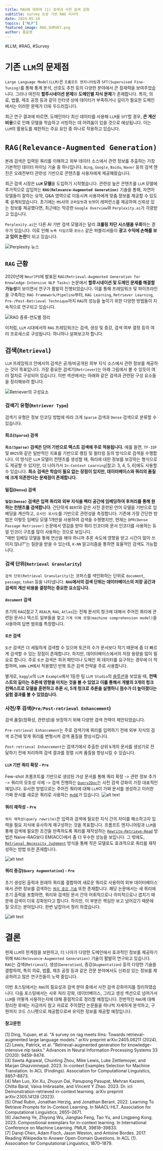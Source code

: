 ```yaml
---
title: RAG에 대하여 (1) 검색과 사전 검색 강화
subtitle: survey 논문 기반 RAG 리서치
date: 2024-05-10
topics: ["NLP"]
featured_image: RAG_SURVEY.png
author: 홍윤영
---
```



#LLM, #RAG, #Survey
# 기존 `LLM`의 문제점

`Large Language Model(LLM)`은 `프롬프트 엔지니어링`과 `SFT(Supervised Fine-Tuning)`를 통해 통계 분석, 선호도 추천 등의 다양한 분야에서 큰 잠재력을 보여주었습니다. 그러나 여전히 **할루시네이션 문제**와 **도메인별 지식 문제**가 존재합니다. 특히, 의료, 법률, 제조 공정 등과 같이 인터넷 상에 데이터가 부족하거나 깊이가 필요한 도메인에서는 이러한 문제가 더욱 두드러집니다. 

최근 연구 결과에 따르면, 도메인마다 최신 데이터를 사용해 `LLM`을 `SFT`할 경우, **큰 계산 비용**으로 인해 모델을 학습하고 서빙하는 데 어려움이 있을 것으로 예상됩니다. 이는 `LLM`의 활용도를 제한하는 주요 요인 중 하나로 작용하고 있습니다.

# `RAG(Relevance-Augmented Generation)`

본래 검색은 입력된 쿼리를 이해하고 외부 데이터 소스에서 관련 정보를 추출하는 가장 기본적인 데이터 마이닝 기술 중 하나입니다. `Bing`, `Google`, `Baidu`, `Naver` 등의 검색 엔진은 오래전부터 관련성 기반으로 콘텐츠를 사용자에게 제공해왔습니다. 

최근 검색 시장은 **`LLM` 모델**을 도입하기 시작했습니다. 관련성 높은 콘텐츠를 `LLM` 모델에 추가적으로 삽입하는 **`RAG(Relevance-Augmented Generation)`** 기술을 통해, 자연어 모델들이 잘하는 요약, Q&A 영역으로 이동시켜 사용자에게 맞춤 정보를 제공할 수 있도록 설계되었습니다. 초기에는 `MS`사의 `코파일럿`과 `빙챗`이 레퍼런스를 제공하며 신뢰성 있는 정보를 제공했다면, 최근에는 막강한 `Google Overview`와 `Perplexity.ai`가 각광받고 있습니다.

`Perplexity.ai`는 다른 AI 기반 검색 모델과는 달리 **크롤링 차단 시스템을 우회**하는 경우가 있습니다. 이로 인해 `뉴욕 타임즈`와 `포브스` 같은 퍼블리셔들이 **광고 수익에 손해를 보고 있어 논란**이 되고 있습니다.

![Perplexity 뉴스](/images/ABOUT_RAG_PT1/perplexity_news.png)

## `RAG` 근황
2020년에 `NeurlPS`에 발표된 `RAG(Retrieval-Augmented Generation for Knowledge-Intensive NLP Tasks)` 논문에서 **할루시네이션 및 도메인 문제를 해결할 가능성**이 보이면서 연구가 활발히 진행되었습니다. 이를 통해 프레임워크 및 파이프라인을 구축하는 `RAG Framework/Pipeline`부터, `RAG Learning`, `Retriever Learning`, `Pre-/Post-Retrieval Technique`까지 `RAG`의 성능을 높이기 위한 다양한 방법들이 지속적으로 연구되고 있습니다.

![RAG 종류-연도별 정리](/images/ABOUT_RAG_PT1/rag_preview.png)

이처럼, `LLM` 시대에서의 `RAG` 프레임워크는 검색, 생성 및 증강, 검색 여부 결정 등의 여러 프로세스로 구성됩니다. 하나하나 살펴보고자 합니다.

## 검색(`Retrieval`)
`LLM` 프레임워크 안에서의 검색은 공개/비공개된 외부 지식 소스에서 관련 정보를 제공하는 것이 목표입니다. 가장 중요한 검색기(`Retriever`)는 아래 그림에서 볼 수 있듯이 여러 절차로 구성되어 있습니다. 이번 섹션에서는 아래와 같은 검색과 관련된 구성 요소들을 정리해보려 합니다.

![Retriever의 구성요소](/images/ABOUT_RAG_PT1/retrieval_elements.png)

### 검색기 유형(`Retriever Type`)
검색기 유형은 정보 인코딩 방법에 따라 크게 `Sparse` 검색과 `Dense` 검색으로 분류할 수 있습니다.

#### 희소(`Sparse`) 검색
**`희소(Sparse)` 검색은 단어 기반으로 텍스트 검색에 주로 적용됩니다.** 예를 들면, `TF-IDF` 및 `BM25`와 같은 일반적인 지표를 기반으로 랭킹 및 필터링 등의 방식으로 검색을 수행합니다. 이 방식은 `LLM` 모델이 컨텐츠를 생성할 때, 쿼리에 대한 정보를 보강하는 형식으로도 제공할 수 있지만, 더 나아가서 `In-Context Learning`[참고: 3, 4, 5, 6]에도 사용할 수 있습니다. **희소 검색은 학습이 필요 없는 장점이 있지만, 데이터베이스와 쿼리의 품질에 크게 의존한다는 문제점이 존재합니다.**

#### 밀집(`Dense`) 검색
**`밀집(Dense)` 검색은 입력 쿼리와 외부 지식을 벡터 공간에 임베딩하여 후처리를 통해 원하는 컨텐츠를 검색합니다.** 간단하게 `BERT`와 같은 사전 훈련된 언어 모델을 기반으로 임베딩을 계산하고, `코사인 유사도`를 기반으로 관련성을 측정합니다. 기존에 가장 간단한 방법은 이렇듯 임베딩 모델 1개만을 사용하여 검색을 수행했지만, 현재는 `DPR(Dense Passage Retriever)` 논문에서 영감을 받아 쿼리 인코더와 문서 인코더를 사용하는 듀얼 인코더 구조를 많이 사용하는 것으로 보입니다.  
"매번 임베딩 모델을 통해 연산을 해야 하니까 추론 속도에 영향을 받고 시간이 많이 쓰이지 않냐?"는 질문을 받을 수 있는데, `K-NN` 알고리즘을 통하면 효율적인 검색도 가능합니다.
### 검색 단위(`Retrieval Granularity`)

`검색 단위(Retrieval Granularity)`는 코퍼스를 색인화하는 단위로 `document`, `passage`, `token` 등을 나타냅니다. **`RAG`에서의 검색 단위는 데이터베이스의 저장 공간과 검색의 계산 비용을 결정하는 중요한 요소입니다.**

#### `document` 검색
초기의 `RAG`[참고 7, `REALM`, `RAG`, `Atlas`]는 전체 문서의 청크에 대해서 주어진 쿼리에 관련된 문서나 텍스트 일부들을 찾고 `기계 이해 모델(machine comprehension model)`을 사용하여 답변 범위를 특정합니다.

#### `토큰` 검색
`토큰` 검색은 더 세밀하게 검색할 수 있으며 토큰의 수가 문서보다 작기 때문에 좀 더 빠르게 검색할 수 있는 장점이 존재합니다. 하지만, 데이터베이스에서의 저장 용량을 많이 필요로 합니다. 주로 `토큰` 검색은 희귀 패턴이나 도메인 외 데이터를 요구하는 경우에 더 적합하며, `kNN-LM`에서 적용했던 반복 토큰 검색 전략을 주로 사용합니다.

별개로, `kaggle`의 `LLM Example`에서 1등한 팀 `LLM Studio`의 [솔루션](https://www.kaggle.com/competitions/kaggle-llm-science-exam/discussion/446422)을 보았을 때, **컨텍스트의 길이는 추론에 영향을 미치는 것을 볼 수 있었고 이를 통해서 개별의 3개의 청크 컨텍스트로 모델을 훈련하고 추론 시, 5개 청크로 추론을 실행하니 점수가 더 높아졌다는 실험 결과를 볼 수 있었습니다.**

### 사전/후 검색(`Pre/Post-retrieval Enhancement`)
검색 품질(정확성, 관련성)을 보장하기 위해 다양한 검색 전략이 제안되었습니다.

`Pre-retrieval Enhancement`는 주로 검색기에 쿼리를 입력하기 전에 외부 지식의 검색 조건에 맞게 쿼리를 변형시켜 검색 품질을 향상시킵니다.

`Post-retrieval Enhancement`는 검색기에서 추출한 상위 k개의 문서를 생성기로 전달하기 전에 처리하여 검색 결과를 정렬 시켜 품질을 향상시킬 수 있습니다.

#### `LLM` 기반 쿼리 확장 - `Pre`
Few-shot 프롬프트를 기반으로 생성된 가상 문서를 통해 쿼리 확장 -> 관련 정보 추가 -> 쿼리의 모호성 삭제 -> 검색 진행하는 [`Query2Doc`](https://arxiv.org/abs/2303.07678)는 사전 검색 강화의 가장 대표적인 예입니다. 유사한 방법으로는 주어진 쿼리에 대해 `LLM`이 가짜 문서를 생성하고 이러한 가짜 문서를 새로운 쿼리로 사용하는 [`HyDE`](https://arxiv.org/abs/2212.10496)가 있습니다.
![alt text](/images/ABOUT_RAG_PT1/q2d_hyde.png)



#### 쿼리 재작성 - `Pre`
`쿼리 재작성(query rewrite)`은 입력과 검색에 필요한 지식 간의 차이를 해소하고자 입력을 필요 지식에 유사하게 재구성하는 것을 목표합니다. 프롬프트 엔지니어링과 `LLM`을 통해 검색에 필요한 조건을 만족하도록 쿼리를 재작성하는 [`Rewrite-Retrieve-Read`](https://arxiv.org/abs/2305.14283) 방법은 Naive-RAG보다 EM(ACC)에서 좀 더 우수한 성능을 보입니다. 그 밖에도, [`Retrieval Necessity Judgment`](https://arxiv.org/pdf/2402.120520) 방식을 통해 작은 모델로도 효과적으로 쿼리를 재작성하는 방법 또한 존재합니다.

![alt text](/images/ABOUT_RAG_PT1/Rewrite-Retrieve-Read.png)

#### 쿼리 증강(`Query Augmentation`) - `Pre`
초기 생성된 출력과 원래의 쿼리를 결합하여 새로운 쿼리로 사용하여 외부 데이터베이스에서 관련 정보를 검색하는 [`쿼리 증강 기술`](https://arxiv.org/abs/2305.14002) 또한 존재합니다. 해당 논문에서는 새 쿼리에 초기 출력을 포함하면, 쿼리와 검색된 문서 간의 어휘적으로나 의미적으로나 겹치기 때문에 검색이 더욱 강화된다고 합니다. 하지만, 이 부분은 핵심만 보고 넘어갔기 때문에 잘 모르는 분야입니다. 한번 날잡아서 정리 하겠습니다.

![alt text](/images/ABOUT_RAG_PT1/REFEED.png)

# 결론

현재 `LLM`의 한계점을 보완하고, 더 나아가 다양한 도메인에서 효과적인 정보를 제공하기 위해 `RAG(Relevance-Augmented Generation)` 기술이 활발히 연구되고 있습니다. `RAG`는 검색(`Retrieval`), 생성(`Generation`), 증강(`Augmentation`) 등의 다양한 기술을 결합하여, 특히 의료, 법률, 제조 공정 등과 같은 전문 분야에서도 신뢰성 있는 정보를 제공하려고 많은 연구진들이 노력 중입니다.

이번 포스팅에서는 `RAG`의 필요성과 검색 분야 중에서 사전 검색 강화까지를 정리하였습니다. 다음 포스팅에서는 사후 처리 강화, 데이터베이스, 그리고 생성 섹션으로 넘어가서 `LLM`을 어떻게 사용하는지에 대해 중점적으로 정리할 예정입니다. 전반적인 `RAG`에 대해 정리한 후에는 지금까지 참고 자료로 주어졌던 논문들을 하나씩 자세하게 분석하고, 구현까지 코드 스니펫으로 제공함으로써 유익한 정보를 제공할 예정입니다.


#### 참고문헌
[1] Ding, Yujuan, et al. "A survey on rag meets llms: Towards retrieval-augmented large language models." arXiv preprint arXiv:2405.06211 (2024).  
[2] Lewis, Patrick, et al. "Retrieval-augmented generation for knowledge-intensive nlp tasks." Advances in Neural Information Processing Systems 33 (2020): 9459-9474.  
[3] Sweta Agrawal, Chunting Zhou, Mike Lewis, Luke Zettlemoyer, and Marjan Ghazvininejad. 2023. In-context Examples Selection for Machine Translation. In ACL (Findings). Association for Computational Linguistics, 8857–8873.  
[4] Man Luo, Xin Xu, Zhuyun Dai, Panupong Pasupat, Mehran Kazemi, Chitta Baral, Vaiva Imbrasaite, and Vincent Y Zhao. 2023. Dr. icl: Demonstration-retrieved in-context learning. arXiv preprint arXiv:2305.14128 (2023).  
[5] Ohad Rubin, Jonathan Herzig, and Jonathan Berant. 2022. Learning To Retrieve Prompts for In-Context Learning. In NAACL-HLT. Association for Computational Linguistics, 2655–2671.  
[6]  Jiacheng Ye, Zhiyong Wu, Jiangtao Feng, Tao Yu, and Lingpeng Kong. 2023. Compositional exemplars for in-context learning. In International Conference on Machine Learning. PMLR, 39818–39833.   
[7] Danqi Chen, Adam Fisch, Jason Weston, and Antoine Bordes. 2017. Reading Wikipedia to Answer Open-Domain Questions. In ACL (1). Association for Computational Linguistics, 1870–1879.




 